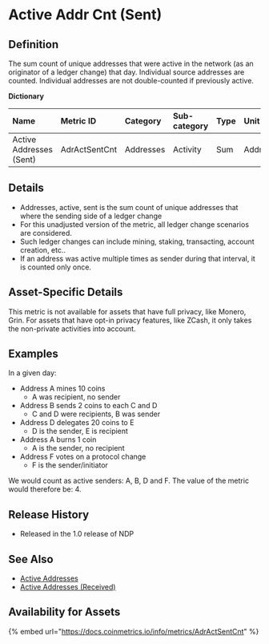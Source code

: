 # Active Addr Cnt \(Sent\)

## **Definition**

The sum count of unique addresses that were active in the network \(as an originator of a ledger change\) that day.   Individual source addresses are counted.  Individual addresses are not double-counted if previously active. 

**Dictionary**

| **Name** | Metric ID | **Category** | **Sub-category** | **Type** | **Unit** | **Interval** |
| :--- | :--- | :--- | :--- | :--- | :--- | :--- |
| Active Addresses \(Sent\) | AdrActSentCnt | Addresses | Activity | Sum | Addresses | 1 day |

## **Details**

* Addresses, active, sent is the sum count of unique addresses that where the sending side of a ledger change
* For this unadjusted version of the metric, all ledger change scenarios are considered.
* Such ledger changes can include mining, staking, transacting, account creation, etc..
* If an address was active multiple times as sender during that interval, it is counted only once.

## **Asset-Specific Details**

This metric is not available for assets that have full privacy, like Monero, Grin. For assets that have opt-in privacy features, like ZCash, it only takes the non-private activities into account.

## **Examples**

In a given day:

* Address A mines 10 coins
  * A was recipient, no sender
* Address B sends 2 coins to each C and D
  * C and D were recipients, B was sender
* Address D delegates 20 coins to E
  * D is the sender, E is recipient
* Address A burns 1 coin
  * A is the sender, no recipient
* Address F votes on a protocol change
  * F is the sender/initiator

We would count as active senders: A, B, D and F. The value of the metric would therefore be: 4.

## **Release History**

* Released in the 1.0 release of NDP

## **See Also**

* [Active Addresses](adractcnt.md)
* [Active Addresses \(Received\)](adractreccnt.md)

## Availability for Assets

{% embed url="https://docs.coinmetrics.io/info/metrics/AdrActSentCnt" %}



